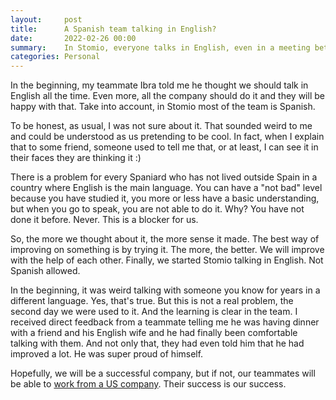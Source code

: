 ```yaml
---
layout:     post
title:      A Spanish team talking in English?
date:       2022-02-26 00:00
summary:    In Stomio, everyone talks in English, even in a meeting between 2 Spanish people
categories: Personal
---
```


In the beginning, my teammate Ibra told me he thought we should talk in English all the time. Even more, all the company should do it and they will be happy with that. Take into account, in Stomio most of the team is Spanish.

To be honest, as usual, I was not sure about it. That sounded weird to me and could be understood as us pretending to be cool. In fact, when I explain that to some friend, someone used to tell me that, or at least, I can see it in their faces they are thinking it :)

There is a problem for every Spaniard who has not lived outside Spain in a country where English is the main language. You can have a "not bad" level because you have studied it, you more or less have a basic understanding, but when you go to speak, you are not able to do it. Why? You have not done it before. Never. This is a blocker for us.

So, the more we thought about it, the more sense it made. The best way of improving on something is by trying it. The more, the better. We will improve with the help of each other. Finally, we started Stomio talking in English. Not Spanish allowed.

In the beginning, it was weird talking with someone you know for years in a different language. Yes, that's true. But this is not a real problem, the second day we were used to it. And the learning is clear in the team. I received direct feedback from a teammate telling me he was having dinner with a friend and his English wife and he had finally been comfortable talking with them. And not only that, they had even told him that he had improved a lot. He was super proud of himself.

Hopefully, we will be a successful company, but if not, our teammates will be able to [work from a US company](https://twitter.com/levelsio/status/1496510397951938561). Their success is our success.
